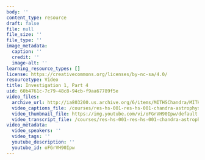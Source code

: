 ```yaml
---
body: ''
content_type: resource
draft: false
file: null
file_size: ''
file_type: ''
image_metadata:
  caption: ''
  credit: ''
  image-alt: ''
learning_resource_types: []
license: https://creativecommons.org/licenses/by-nc-sa/4.0/
resourcetype: Video
title: Investigation 1, Part 4
uid: 60b4761c-7c79-48c8-94cb-f9aa67789f5e
video_files:
  archive_url: http://ia803200.us.archive.org/6/items/MITHSChandra/MITHS_chandra_1_04_300k.mp4
  video_captions_file: /courses/res-hs-001-res-hs-001-chandra-astrophysics-institute/oFGrVH90Ipw_captions.webvtt
  video_thumbnail_file: https://img.youtube.com/vi/oFGrVH90Ipw/default.jpg
  video_transcript_file: /courses/res-hs-001-res-hs-001-chandra-astrophysics-institute/oFGrVH90Ipw_transcript.pdf
video_metadata:
  video_speakers: ''
  video_tags: ''
  youtube_description: ''
  youtube_id: oFGrVH90Ipw
---
```

